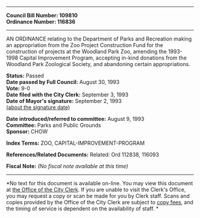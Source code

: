 * * * * *  
  
**Council Bill Number: [](#h0)[](#h2)109810**   
**Ordinance Number: 116836**  
  
* * * * *  
  
AN ORDINANCE relating to the Department of Parks and Recreation making an appropriation from the Zoo Project Construction Fund for the construction of projects at the Woodland Park Zoo, amending the 1993-1998 Capital Improvement Program, accepting in-kind donations from the Woodland Park Zoological Society, and abandoning certain appropriations.  
  
**Status:** Passed   
**Date passed by Full Council:** August 30, 1993   
**Vote:** 9-0   
**Date filed with the City Clerk:** September 3, 1993   
**Date of Mayor's signature:** September 2, 1993   
[(about the signature date)](/~public/approvaldate.htm)   
  
  
**Date introduced/referred to committee:** August 9, 1993   
**Committee:** Parks and Public Grounds   
**Sponsor:** CHOW   
  
**Index Terms:** ZOO, CAPITAL-IMPROVEMENT-PROGRAM  
  
**References/Related Documents:** Related: Ord 112838, 116093  
  
**Fiscal Note:** *(No fiscal note available at this time)*  
  
* * * * *  
  
*No text for this document is available on-line. You may view this document at [the Office of the City Clerk](http://www.seattle.gov/leg/clerk/contactUs.htm). If you are unable to visit the Clerk's Office, you may request a copy or scan be made for you by Clerk staff. Scans and copies provided by the Office of the City Clerk are subject to [copy fees](http://clerk.seattle.gov/~public/clerkfees.htm), and the timing of service is dependent on the availability of staff. *  
  
  
